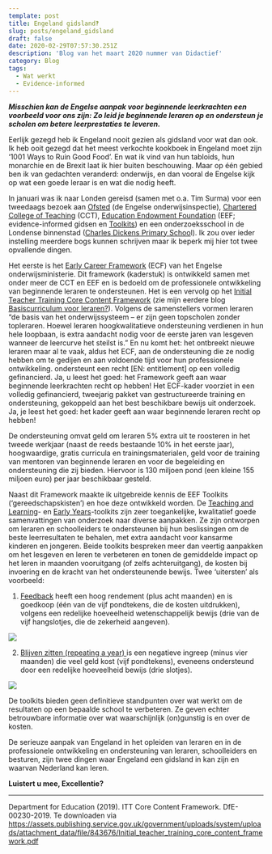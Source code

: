 ```yaml
---
template: post
title: Engeland gidsland‽
slug: posts/engeland_gidsland
draft: false
date: 2020-02-29T07:57:30.251Z
description: 'Blog van het maart 2020 nummer van Didactief'
category: Blog
tags:
  - Wat werkt
  - Evidence-informed
---
```

**_Misschien kan de Engelse aanpak voor beginnende leerkrachten een voorbeeld voor ons zijn: Zo leid je beginnende leraren op en ondersteun je scholen om betere leerprestaties te leveren._** 

Eerlijk gezegd heb ik Engeland nooit gezien als gidsland voor wat dan ook. Ik heb ooit gezegd dat het meest verkochte kookboek in Engeland moet zijn ‘1001 Ways to Ruin Good Food’. En wat ik vind van hun tabloids, hun monarchie en de Brexit laat ik hier buiten beschouwing. Maar op één gebied ben ik van gedachten veranderd: onderwijs, en dan vooral de Engelse kijk op wat een goede leraar is en wat die nodig heeft. 

In januari was ik naar Londen gereisd (samen met o.a. Tim Surma) voor een tweedaags bezoek aan [Ofsted](https://www.gov.uk/government/organisations/ofsted) (de Engelse onderwijsinspectie), [Chartered College of Teaching](https://chartered.college/) (CCT), [Education Endowment Foundation](https://educationendowmentfoundation.org.uk/) (EEF; evidence-informed gidsen en [Toolkits](https://educationendowmentfoundation.org.uk/evidence-summaries/about-the-toolkits/)) en een onderzoeksschool in de Londense binnenstad ([Charles Dickens Primary Schoo](http://www.charlesdickens.southwark.sch.uk/)l). Ik zou over ieder instelling meerdere bogs kunnen schrijven maar ik beperk mij hier tot twee opvallende dingen.

Het eerste is het [Early Career Framework](https://assets.publishing.service.gov.uk/government/uploads/system/uploads/attachment_data/file/773705/Early-Career_Framework.pdf) (ECF) van het Engelse onderwijsministerie. Dit framework (kaderstuk) is ontwikkeld samen met onder meer de CCT en EEF en is bedoeld om de professionele ontwikkeling van beginnende leraren te ondersteunen. Het is een vervolg op het [Initial Teacher Training Core Content Framework](https://assets.publishing.service.gov.uk/government/uploads/system/uploads/attachment_data/file/843676/Initial_teacher_training_core_content_framework.pdf)  (zie mijn eerdere blog [Basiscurriculum voor leraren?](https://onderzoekonderwijs.net/2019/12/21/basiscurriculum-voor-leraren/)). Volgens de samenstellers vormen leraren “de basis van het onderwijssysteem – er zijn geen topscholen zonder topleraren. Hoewel leraren hoogkwalitatieve ondersteuning verdienen in hun hele loopbaan, is extra aandacht nodig voor de eerste jaren van lesgeven wanneer de leercurve het steilst is.” En nu komt het: het ontbreekt nieuwe leraren maar al te vaak, aldus het ECF, aan de ondersteuning die ze nodig hebben om te gedijen en aan voldoende tijd voor hun professionele ontwikkeling. ondersteunt een recht \[EN: entitlement] op een volledig gefinancierd. Ja, u leest het goed: het Framework geeft aan waar beginnende leerkrachten recht op hebben! Het ECF-kader voorziet in een volledig gefinancierd, tweejarig pakket van gestructureerde training en ondersteuning, gekoppeld aan het best beschikbare bewijs uit onderzoek. Ja, je leest het goed: het kader geeft aan waar beginnende leraren recht op hebben! 

De ondersteuning omvat geld om leraren 5% extra uit te roosteren in het tweede werkjaar (naast de reeds bestaande 10% in het eerste jaar), hoogwaardige, gratis curricula en trainingsmaterialen, geld voor de training van mentoren van beginnende leraren en voor de begeleiding en ondersteuning die zij bieden. Hiervoor is 130 miljoen pond (een kleine 155 miljoen euro) per jaar beschikbaar gesteld. 

Naast dit Framework maakte ik uitgebreide kennis de EEF Toolkits (‘gereedschapskisten’) en hoe deze ontwikkeld worden. De [Teaching and Learning](https://educationendowmentfoundation.org.uk/evidence-summaries/teaching-learning-toolkit/feedback/)- en [Early Years](https://educationendowmentfoundation.org.uk/evidence-summaries/early-years-toolkit)-toolkits zijn zeer toegankelijke, kwalitatief goede samenvattingen van onderzoek naar diverse aanpakken. Ze zijn ontworpen om leraren en schoolleiders te ondersteunen bij hun beslissingen om de beste leerresultaten te behalen, met extra aandacht voor kansarme kinderen en jongeren. Beide toolkits bespreken meer dan veertig aanpakken om het lesgeven en leren te verbeteren en tonen de gemiddelde impact op het leren in maanden vooruitgang (of zelfs achteruitgang), de kosten bij invoering en de kracht van het ondersteunende bewijs. Twee ‘uitersten’ als voorbeeld: 

1. [Feedback](https://educationendowmentfoundation.org.uk/evidence-summaries/teaching-learning-toolkit/feedback/) heeft een hoog rendement (plus acht maanden) en is goedkoop (één van de vijf pondtekens, die de kosten uitdrukken), volgens een redelijke hoeveelheid wetenschappelijk bewijs (drie van de vijf hangslotjes, die de zekerheid aangeven).

![](/media/eff-feedback.png)

2. [Blijven zitten (repeating a year) ](https://educationendowmentfoundation.org.uk/evidence-summaries/teaching-learning-toolkit/repeating-a-year/)is een negatieve ingreep (minus vier maanden) die veel geld kost (vijf pondtekens), eveneens ondersteund door een redelijke hoeveelheid bewijs (drie slotjes).

![](/media/eef-blijven-zitten.png)

De toolkits bieden geen definitieve standpunten over wat werkt om de resultaten op een bepaalde school te verbeteren. Ze geven echter betrouwbare informatie over wat waarschijnlijk (on)gunstig is en over de kosten. 

De serieuze aanpak van Engeland in het opleiden van leraren en in de professionele ontwikkeling en ondersteuning van leraren, schoolleiders en besturen, zijn twee dingen waar Engeland een gidsland in kan zijn en waarvan Nederland kan leren. 

**Luistert u mee, Excellentie?**

****

Department for Education (2019). ITT Core Content Framework. DfE-00230-2019. Te downloaden via https://assets.publishing.service.gov.uk/government/uploads/system/uploads/attachment_data/file/843676/Initial_teacher_training_core_content_framework.pdf
